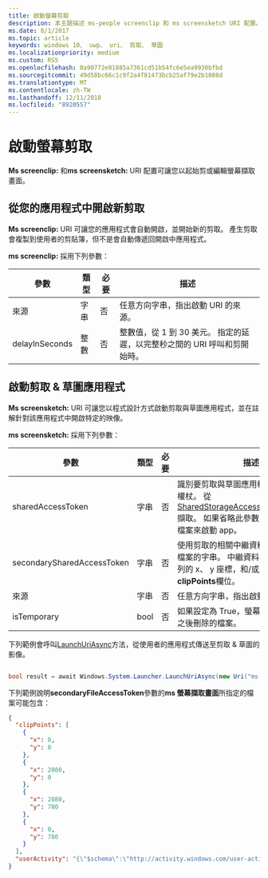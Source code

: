 ```yaml
---
title: 啟動螢幕剪取
description: 本主題描述 ms-people screenclip 和 ms screensketch URI 配置。 您的應用程式可以使用這些 URI 配置啟動剪取與草圖應用程式或開啟新剪取。
ms.date: 8/1/2017
ms.topic: article
keywords: windows 10、 uwp、 uri、 剪取、 草圖
ms.localizationpriority: medium
ms.custom: RS5
ms.openlocfilehash: 0a90772e01885a7361cd51b54fc6e5ea9930bfbd
ms.sourcegitcommit: 49d58bc66c1c9f2a4f81473bcb25af79e2b1088d
ms.translationtype: MT
ms.contentlocale: zh-TW
ms.lasthandoff: 12/11/2018
ms.locfileid: "8920557"
---
```

# <a name="launch-screen-snipping"></a>啟動螢幕剪取

**Ms screenclip:** 和**ms screensketch:** URI 配置可讓您以起始剪或編輯螢幕擷取畫面。

## <a name="open-a-new-snip-from-your-app"></a>從您的應用程式中開啟新剪取

**Ms screenclip:** URI 可讓您的應用程式會自動開啟，並開始新的剪取。 產生剪取會複製到使用者的剪貼簿，但不是會自動傳遞回開啟中應用程式。

**ms screenclip:** 採用下列參數：

| 參數 | 類型 | 必要 | 描述 |
| --- | --- | --- | --- |
| 來源 | 字串 | 否 | 任意方向字串，指出啟動 URI 的來源。 |
| delayInSeconds | 整數 | 否 | 整數值，從 1 到 30 美元。 指定的延遲，以完整秒之間的 URI 呼叫和剪開始時。 |

## <a name="launching-the-snip--sketch-app"></a>啟動剪取 & 草圖應用程式

**Ms screensketch:** URI 可讓您以程式設計方式啟動剪取與草圖應用程式，並在註解針對該應用程式中開啟特定的映像。

**ms screensketch:** 採用下列參數：

| 參數 | 類型 | 必要 | 描述 |
| --- | --- | --- | --- |
| sharedAccessToken | 字串 | 否 | 識別要剪取與草圖應用程式中開啟的檔案權杖。 從[SharedStorageAccessManager.AddFile](https://docs.microsoft.com/uwp/api/windows.applicationmodel.datatransfer.sharedstorageaccessmanager.addfile)擷取。 如果省略此參數，則不需要開啟的檔案來啟動 app。 |
| secondarySharedAccessToken | 字串 | 否 | 使用剪取的相關中繼資料中識別的 JSON 檔案的字串。 中繼資料可能會包含具有陣列的 x、 y 座標，和/或[userActivity](https://docs.microsoft.com/uwp/api/windows.applicationmodel.useractivities.useractivity) **clipPoints**欄位。 |
| 來源 | 字串 | 否 | 任意方向字串，指出啟動 URI 的來源。 |
| isTemporary | bool | 否 | 如果設定為 True，螢幕草圖會嘗試開啟它之後刪除的檔案。 |

下列範例會呼叫[LaunchUriAsync](https://docs.microsoft.com/uwp/api/Windows.System.Launcher#Windows_System_Launcher_LaunchUriAsync_Windows_Foundation_Uri_)方法，從使用者的應用程式傳送至剪取 & 草圖的影像。

```csharp

bool result = await Windows.System.Launcher.LaunchUriAsync(new Uri("ms-screensketch:edit?source=MyApp&isTemporary=false&sharedAccessToken=2C37ADDA-B054-40B5-8B38-11CED1E1A2D"));

```

下列範例說明**secondaryFileAccessToken**參數的**ms 螢幕擷取畫面**所指定的檔案可能包含：

```json
{
  "clipPoints": [
    {
      "x": 0,
      "y": 0
    },
    {
      "x": 2080,
      "y": 0
    },
    {
      "x": 2080,
      "y": 780
    },
    {
      "x": 0,
      "y": 780
    }
  ],
  "userActivity": "{\"$schema\":\"http://activity.windows.com/user-activity.json\",\"UserActivity\":\"type\",\"1.0\":\"version\",\"cross-platform-identifiers\":[{\"platform\":\"windows_universal\",\"application\":\"Microsoft.MicrosoftEdge_8wekyb3d8bbwe!MicrosoftEdge\"},{\"platform\":\"host\",\"application\":\"edge.activity.windows.com\"}],\"activationUrl\":\"microsoft-edge:https://support.microsoft.com/en-us/help/13776/windows-use-snipping-tool-to-capture-screenshots\",\"contentUrl\":\"https://support.microsoft.com/en-us/help/13776/windows-use-snipping-tool-to-capture-screenshots\",\"visualElements\":{\"attribution\":{\"iconUrl\":\"https://www.microsoft.com/favicon.ico?v2\",\"alternateText\":\"microsoft.com\"},\"description\":\"https://support.microsoft.com/en-us/help/13776/windows-use-snipping-tool-to-capture-screenshots\",\"backgroundColor\":\"#FF0078D7\",\"displayText\":\"Use snipping tool to capture screenshots - Windows Help\",\"content\":{\"$schema\":\"http://adaptivecards.io/schemas/adaptive-card.json\",\"type\":\"AdaptiveCard\",\"version\":\"1.0\",\"body\":[{\"type\":\"Container\",\"items\":[{\"type\":\"TextBlock\",\"text\":\"Use snipping tool to capture screenshots - Windows Help\",\"weight\":\"bolder\",\"size\":\"large\",\"wrap\":true,\"maxLines\":3},{\"type\":\"TextBlock\",\"text\":\"https://support.microsoft.com/en-us/help/13776/windows-use-snipping-tool-to-capture-screenshots\",\"size\":\"normal\",\"wrap\":true,\"maxLines\":3}]}]}},\"isRoamable\":true,\"appActivityId\":\"https://support.microsoft.com/en-us/help/13776/windows-use-snipping-tool-to-capture-screenshots\"}"
}

```
